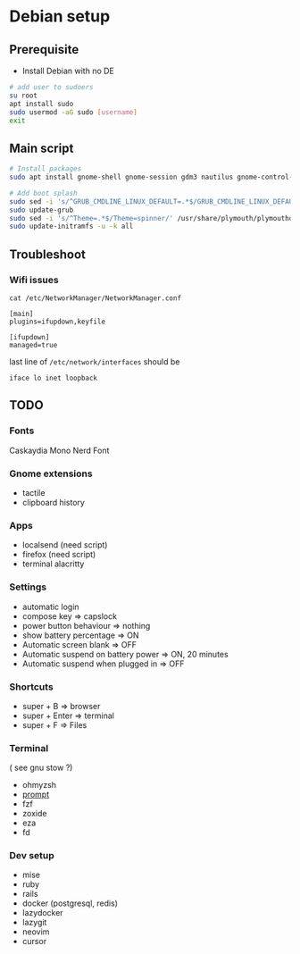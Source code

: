 # Debian setup
## Prerequisite
- Install Debian with no DE

```bash
# add user to sudoers
su root
apt install sudo
sudo usermod -aG sudo [username]
exit
```

## Main script

```bash
# Install packages
sudo apt install gnome-shell gnome-session gdm3 nautilus gnome-control-center gnome-settings-daemon gnome-shell-extension-prefs network-manager-gnome curl git zsh gnome-terminal plymouth-themes

# Add boot splash
sudo sed -i 's/^GRUB_CMDLINE_LINUX_DEFAULT=.*$/GRUB_CMDLINE_LINUX_DEFAULT="quiet splash"/' /etc/default/grub
sudo update-grub
sudo sed -i 's/^Theme=.*$/Theme=spinner/' /usr/share/plymouth/plymouthd.defaults
sudo update-initramfs -u -k all
```
## Troubleshoot
### Wifi issues
```
cat /etc/NetworkManager/NetworkManager.conf
```

```
[main]
plugins=ifupdown,keyfile

[ifupdown]
managed=true
```

last line of `/etc/network/interfaces` should be
```
iface lo inet loopback
```
## TODO

### Fonts
Caskaydia Mono Nerd Font

### Gnome extensions
- tactile
- clipboard history

### Apps
- localsend (need script)
- firefox (need script)
- terminal alacritty

### Settings
- automatic login
- compose key => capslock
- power button behaviour => nothing
- show battery percentage => ON
- Automatic screen blank => OFF
- Automatic suspend on battery power => ON, 20 minutes
- Automatic suspend when plugged in => OFF

### Shortcuts
- super + B => browser
- super + Enter => terminal
- super + F => Files

### Terminal
( see gnu stow ?)
- ohmyzsh
- [prompt](https://starship.rs/)
- fzf
- zoxide
- eza
- fd

### Dev setup
- mise
- ruby
- rails
- docker (postgresql, redis)
- lazydocker
- lazygit
- neovim
- cursor
